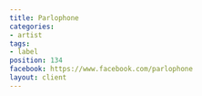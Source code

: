 ```yaml
---
title: Parlophone
categories:
- artist
tags:
- label
position: 134
facebook: https://www.facebook.com/parlophone
layout: client
---
```



